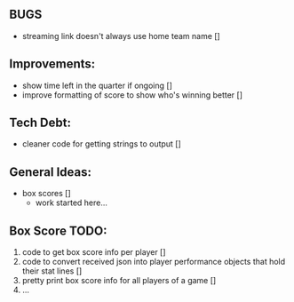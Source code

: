 ## BUGS
- streaming link doesn't always use home team name []

## Improvements:
- show time left in the quarter if ongoing []
- improve formatting of score to show who's winning better []

## Tech Debt:
- cleaner code for getting strings to output []

## General Ideas:
- box scores []
  - work started here...

## Box Score TODO:
1. code to get box score info per player []
2. code to convert received json into player performance objects that hold their stat lines []
3. pretty print box score info for all players of a game []
4. ...